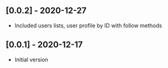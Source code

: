 ## [0.0.2] - 2020-12-27

- Included users lists, user profile by ID with follow methods

## [0.0.1] - 2020-12-17

- Initial version
